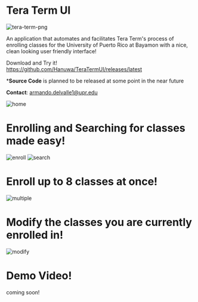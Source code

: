 # Tera Term UI

![tera-term-png](https://github.com/Hanuwa/TeraTermUI/assets/109267068/75fa1c89-80e7-40a8-b393-0a0931f3a111)

An application that automates and facilitates Tera Term's process of enrolling classes for the University of Puerto Rico at Bayamon with a nice, clean looking user friendly interface!

Download and Try it!
https://github.com/Hanuwa/TeraTermUI/releases/latest

***Source Code** is planned to be released at some point in the near future

**Contact**: armando.delvalle1@upr.edu

![home](https://github.com/Hanuwa/TeraTermUI/assets/109267068/c908a96b-bf50-44f6-9e7f-bf704a3bc31f)

# Enrolling and Searching for classes made easy!

![enroll](https://github.com/Hanuwa/TeraTermUI/assets/109267068/9ac4e53c-7418-4318-a9e0-2f14dad1f230)
![search](https://github.com/Hanuwa/TeraTermUI/assets/109267068/9a4134b7-6e6c-4157-9607-08a6ffa591cc)

# Enroll up to 8 classes at once!

![multiple](https://github.com/Hanuwa/TeraTermUI/assets/109267068/12aa273b-841b-4aad-98ea-be60537ad881)

# Modify the classes you are currently enrolled in!

![modify](https://github.com/Hanuwa/TeraTermUI/assets/109267068/2ad52ae5-fbdf-4727-adfc-f8835117bc96)

# Demo Video!

coming soon!
